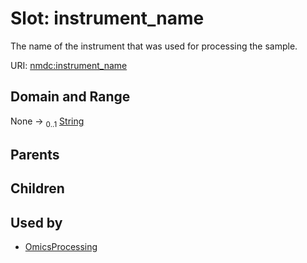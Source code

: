 
# Slot: instrument_name


The name of the instrument that was used for processing the sample.

URI: [nmdc:instrument_name](https://microbiomedata/meta/instrument_name)


## Domain and Range

None &#8594;  <sub>0..1</sub> [String](types/String.md)

## Parents


## Children


## Used by

 * [OmicsProcessing](OmicsProcessing.md)

